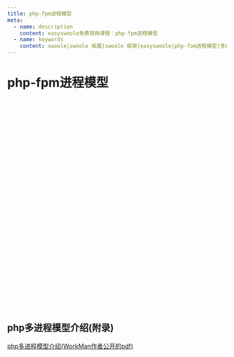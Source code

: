 ```yaml
---
title: php-fpm进程模型
meta:
  - name: description
    content: easyswoole免费视频课程：php-fpm进程模型
  - name: keywords
    content: swoole|swoole 拓展|swoole 框架|easyswoole|php-fom进程模型|多进程模型|视频课程|免费教程
---
```

# php-fpm进程模型
<script type="text/javascript" src="/Js/Ckplayer/ckplayer.js"></script>
<div class="video" style="width: 50rem;height: 30rem;"></div>
<script type="text/javascript">
    var videoObject = {
    		container: '.video',
    		variable: 'player',
    		video:'http://video-oss.easyswoole.com/%E5%85%A5%E9%97%A8%E6%95%99%E7%A8%8B1/php-fpm%E4%BB%8B%E7%BB%8D.mp4'
    	};
    var player=new ckplayer(videoObject);
</script>

## php多进程模型介绍(附录)

[php多进程模型介绍(WorkMan作者公开的pdf)](https://easyswoole.oss-cn-shenzhen.aliyuncs.com/%E5%85%A5%E9%97%A8%E6%95%99%E7%A8%8B1/php%E5%A4%9A%E8%BF%9B%E7%A8%8B%E6%A8%A1%E5%9E%8B.pdf)
